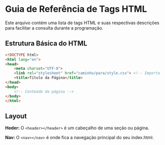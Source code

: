 # Guia de Referência de Tags HTML

Este arquivo contém uma lista de tags HTML e suas respectivas descrições para facilitar a consulta durante a programação.

## Estrutura Básica do HTML
```html
<!DOCTYPE html>
<html lang="en">
<head>
    <meta charset="UTF-8">
    <link rel="stylesheet" href="caminho/para/style.css"> <!-- Importa o CSS -->
    <title>Título da Página</title>
</head>
<body>
    <!-- Conteúdo da página -->
</body>
</html>
```

## Layout
**Heder:** O `<header></header>` é um cabeçalho de uma seção ou página.

**Nav:** O `<nav></nav>` é onde fica a navegação príncipal do seu index.html.
